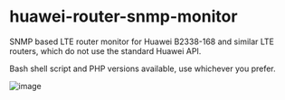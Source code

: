 # huawei-router-snmp-monitor
SNMP based LTE router monitor for Huawei B2338-168 and similar LTE routers, which do not use the standard Huawei API.

Bash shell script and PHP versions available, use whichever you prefer.

![image](https://user-images.githubusercontent.com/26300538/233865195-87157cd0-829a-4dd8-84a0-aedbe20219b4.png)
